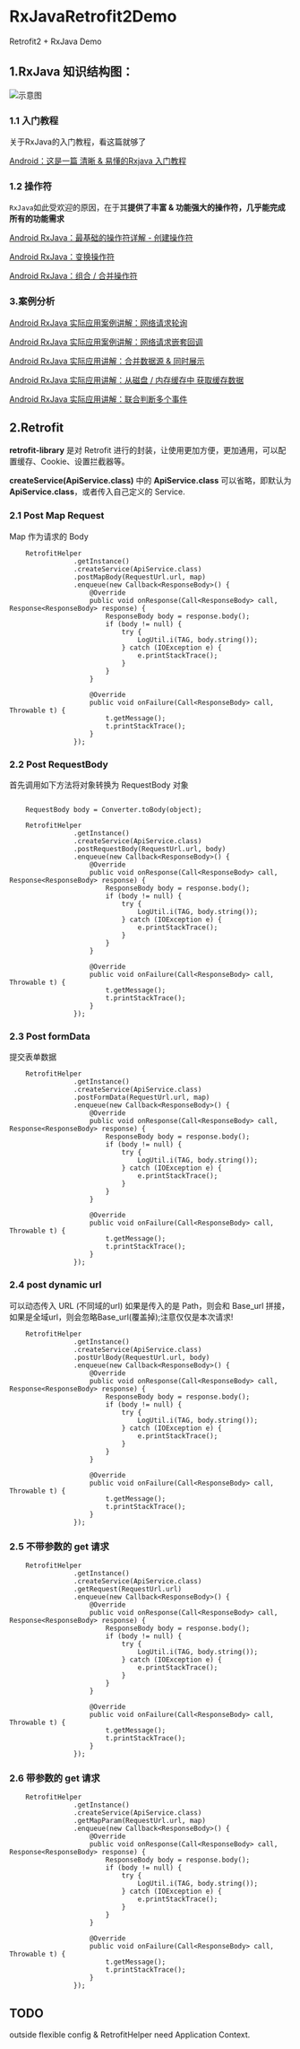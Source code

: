 # RxJavaRetrofit2Demo

Retrofit2 + RxJava Demo

## 1.RxJava 知识结构图：

![示意图](http://upload-images.jianshu.io/upload_images/944365-4c1c1eb44ffe01e5.png?imageMogr2/auto-orient/strip%7CimageView2/2/w/1240)

### 1.1 入门教程
关于RxJava的入门教程，看这篇就够了

[Android：这是一篇 清晰 & 易懂的Rxjava 入门教程](http://www.jianshu.com/p/a406b94f3188)


### 1.2 操作符

`RxJava`如此受欢迎的原因，在于其**提供了丰富 & 功能强大的操作符，几乎能完成所有的功能需求**

[Android RxJava：最基础的操作符详解 - 创建操作符](http://www.jianshu.com/p/e19f8ed863b1)

[Android RxJava：变换操作符](http://www.jianshu.com/p/904c14d253ba)

[Android RxJava：组合 / 合并操作符](http://www.jianshu.com/p/c2a7c03da16d)

### 3.案例分析

[Android RxJava 实际应用案例讲解：网络请求轮询](http://www.jianshu.com/p/11b3ec672812)

[Android RxJava 实际应用案例讲解：网络请求嵌套回调](http://www.jianshu.com/p/5f5d61f04f96)

[Android RxJava 实际应用讲解：合并数据源 & 同时展示](http://www.jianshu.com/p/fc2e551b907c)

[Android RxJava 实际应用讲解：从磁盘 / 内存缓存中 获取缓存数据](http://www.jianshu.com/p/6f3b6b934787)

[Android RxJava 实际应用讲解：联合判断多个事件](http://www.jianshu.com/p/2becc0eaedab)

## 2.Retrofit

**retrofit-library** 是对 Retrofit 进行的封装，让使用更加方便，更加通用，可以配置缓存、Cookie、设置拦截器等。

**createService(ApiService.class)** 中的 **ApiService.class** 可以省略，即默认为 **ApiService.class**，或者传入自己定义的 Service.

### 2.1 Post Map Request

Map 作为请求的 Body

```
	RetrofitHelper
                .getInstance()
                .createService(ApiService.class)
                .postMapBody(RequestUrl.url, map)
                .enqueue(new Callback<ResponseBody>() {
                    @Override
                    public void onResponse(Call<ResponseBody> call, Response<ResponseBody> response) {
                        ResponseBody body = response.body();
                        if (body != null) {
                            try {
                                LogUtil.i(TAG, body.string());
                            } catch (IOException e) {
                                e.printStackTrace();
                            }
                        }
                    }

                    @Override
                    public void onFailure(Call<ResponseBody> call, Throwable t) {
                        t.getMessage();
                        t.printStackTrace();
                    }
                });
```

### 2.2 Post RequestBody

首先调用如下方法将对象转换为 RequestBody 对象

```

	RequestBody body = Converter.toBody(object);

	RetrofitHelper
                .getInstance()
                .createService(ApiService.class)
                .postRequestBody(RequestUrl.url, body)
                .enqueue(new Callback<ResponseBody>() {
                    @Override
                    public void onResponse(Call<ResponseBody> call, Response<ResponseBody> response) {
                        ResponseBody body = response.body();
                        if (body != null) {
                            try {
                                LogUtil.i(TAG, body.string());
                            } catch (IOException e) {
                                e.printStackTrace();
                            }
                        }
                    }

                    @Override
                    public void onFailure(Call<ResponseBody> call, Throwable t) {
                        t.getMessage();
                        t.printStackTrace();
                    }
                });
```

### 2.3 Post formData

提交表单数据

```
	RetrofitHelper
                .getInstance()
                .createService(ApiService.class)
                .postFormData(RequestUrl.url, map)
                .enqueue(new Callback<ResponseBody>() {
                    @Override
                    public void onResponse(Call<ResponseBody> call, Response<ResponseBody> response) {
                        ResponseBody body = response.body();
                        if (body != null) {
                            try {
                                LogUtil.i(TAG, body.string());
                            } catch (IOException e) {
                                e.printStackTrace();
                            }
                        }
                    }

                    @Override
                    public void onFailure(Call<ResponseBody> call, Throwable t) {
                        t.getMessage();
                        t.printStackTrace();
                    }
                });
```

### 2.4 post dynamic url

可以动态传入 URL (不同域的url) 如果是传入的是 Path，则会和 Base_url 拼接，如果是全域url，则会忽略Base_url(覆盖掉);注意仅仅是本次请求!

```
	RetrofitHelper
                .getInstance()
                .createService(ApiService.class)
                .postUrlBody(RequestUrl.url, body)
                .enqueue(new Callback<ResponseBody>() {
                    @Override
                    public void onResponse(Call<ResponseBody> call, Response<ResponseBody> response) {
                        ResponseBody body = response.body();
                        if (body != null) {
                            try {
                                LogUtil.i(TAG, body.string());
                            } catch (IOException e) {
                                e.printStackTrace();
                            }
                        }
                    }

                    @Override
                    public void onFailure(Call<ResponseBody> call, Throwable t) {
                        t.getMessage();
                        t.printStackTrace();
                    }
                });
```

### 2.5 不带参数的 get 请求

```
	RetrofitHelper
                .getInstance()
                .createService(ApiService.class)
                .getRequest(RequestUrl.url)
                .enqueue(new Callback<ResponseBody>() {
                    @Override
                    public void onResponse(Call<ResponseBody> call, Response<ResponseBody> response) {
                        ResponseBody body = response.body();
                        if (body != null) {
                            try {
                                LogUtil.i(TAG, body.string());
                            } catch (IOException e) {
                                e.printStackTrace();
                            }
                        }
                    }

                    @Override
                    public void onFailure(Call<ResponseBody> call, Throwable t) {
                        t.getMessage();
                        t.printStackTrace();
                    }
                });
```

### 2.6 带参数的 get 请求

```
	RetrofitHelper
                .getInstance()
                .createService(ApiService.class)
                .getMapParam(RequestUrl.url, map)
                .enqueue(new Callback<ResponseBody>() {
                    @Override
                    public void onResponse(Call<ResponseBody> call, Response<ResponseBody> response) {
                        ResponseBody body = response.body();
                        if (body != null) {
                            try {
                                LogUtil.i(TAG, body.string());
                            } catch (IOException e) {
                                e.printStackTrace();
                            }
                        }
                    }

                    @Override
                    public void onFailure(Call<ResponseBody> call, Throwable t) {
                        t.getMessage();
                        t.printStackTrace();
                    }
                });
```

## TODO

outside flexible config & RetrofitHelper need Application Context.